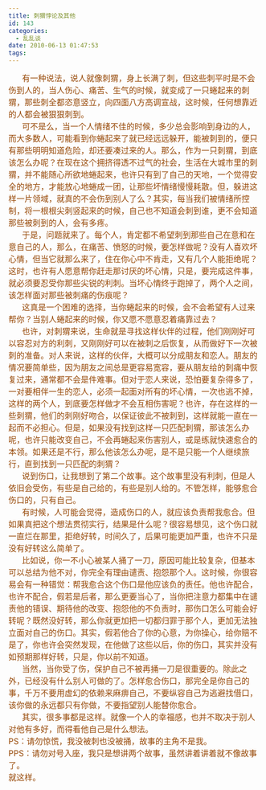 ```yaml
---
title: 刺猬悖论及其他
id: 143
categories:
  - 乱乱谈
date: 2010-06-13 01:47:53
tags:
---
```


<div id="msgcns!DA984E57EDE76A7C!1925" class="bvMsg"><div><font color="#974806" size="3">      有一种说法，说人就像刺猬，身上长满了刺，但这些刺平时是不会伤到人的，当人伤心、痛苦、生气的时候，就变成了一只蜷起来的刺猬，那些刺全都恣意竖立，向四面八方高调宣战，这时候，任何想靠近的人都会被狠狠刺到。</font></div>
<div><font color="#974806">
<font size="3"/></font></div>
<div><font color="#974806" size="3">      可不是么，当一个人情绪不佳的时候，多少总会影响到身边的人，而大多数人，可能看到你蜷起来了就已经远远躲开，能被刺到的，便只有那些明明知道危险，却还要凑过来的人。那么，作为一只刺猬，到底该怎么办呢？在现在这个拥挤得透不过气的社会，生活在大城市里的刺猬，并不能随心所欲地蜷起来，也许只有到了自己的天地，一个觉得安全的地方，才能放心地蜷成一团，让那些坏情绪慢慢耗散。但，躲进这样一片领域，就真的不会伤到别人了么？其实，每当我们被情绪所控制，将一根根尖刺竖起来的时候，自己也不知道会刺到谁，更不会知道那些被刺到的人，会有多疼。</font></div>
<div><font color="#974806">
<font size="3"/></font></div>
<div><font color="#974806" size="3">      于是，问题就来了。每个人，肯定都不希望刺到那些自己在意和在意自己的人，那么，在痛苦、愤怒的时候，要怎样做呢？没有人喜欢坏心情，但当它就那么来了，住在你心中不肯走，又有几个人能拒绝呢？这时，也许有人愿意帮你赶走那讨厌的坏心情，只是，要完成这件事，就必须要忍受你那些尖锐的利刺。当坏心情终于跑掉了，两个人之间，该怎样面对那些被刺痛的伤痕呢？</font></div>
<div><font color="#974806">
<font size="3"/></font></div>
<div><font color="#974806" size="3">      这真是一个困难的选择，当你蜷起来的时候，会不会希望有人过来帮你？当别人蜷起来的时候，你又愿不愿意忍着痛靠过去？</font></div>
<div><font color="#974806">
<font size="3"/></font></div>
<div><font color="#974806" size="3">      也许，对刺猬来说，生命就是寻找这样伙伴的过程，他们刚刚好可以容忍对方的利刺，又刚刚好可以在被刺之后恢复，从而做好下一次被刺的准备。对人来说，这样的伙伴，大概可以分成朋友和恋人。朋友的情况要简单些，因为朋友之间总是更容易宽容，要从朋友给的刺痛中恢复过来，通常都不会是件难事。但对于恋人来说，恐怕要复杂得多了，一对要相伴一生的恋人，必须一起面对所有的坏心情，一次也逃不掉，这样的两个人，到底要怎样做才不会互相伤害呢？也许，存在这样的一些刺猬，他们的刺刚好吻合，以保证彼此不被刺到，这样就能一直在一起而不必担心。但是，如果没有找到这样一只匹配刺猬，那该怎么办呢，也许只能改变自己，不会再蜷起来伤害别人，或是练就快速愈合的本领。如果还是不行，那么他该怎么办呢，是不是只能一个人继续旅行，直到找到一只匹配的刺猬？</font></div>
<div><font color="#974806">
<font size="3"/></font></div>
<div><font color="#974806">
<font size="3"/></font></div>
<div><font color="#974806" size="3">      说到伤口，让我想到了第二个故事。这个故事里没有利刺，但是人依旧会受伤，有些是自己给的，有些是别人给的。不管怎样，能够愈合伤口的，只有自己。</font></div>
<div><font color="#974806">
<font size="3"/></font></div>
<div><font color="#974806" size="3">      有时候，人可能会觉得，造成伤口的人，就应该负责帮我愈合。但如果真把这个想法贯彻实行，结果是什么呢？很容易想见，这个伤口就一直烂在那里，拒绝好转，时间久了，后果可能更加严重，也许不只是没有好转这么简单了。</font></div>
<div><font color="#974806">
<font size="3"/></font></div>
<div><font color="#974806" size="3">      比如说，你一不小心被某人捅了一刀，原因可能比较复杂，但基本可以总结为他不对，你完全有理由谴责、抱怨那个人。这时候，你很容易会有一种错觉：帮我愈合这个伤口是他应该负的责任。他也许配合，也许不配合，假若是后者，那么更要当心了，当你把注意力都集中在谴责他的错误、期待他的改变、抱怨他的不负责时，那伤口怎么可能会好转呢？既然没好转，那么你就更加把一切都归罪于那个人，更加无法独立面对自己的伤口。其实，假若他合了你的心意，为你操心，给你赔不是了，你也许会突然发现，在他做了这些以后，你的伤口，其实并没有如预期那样好转，只是，你以前不知道。</font></div>
<div><font color="#974806">
<font size="3"/></font></div>
<div><font color="#974806" size="3">      当然，当你受了伤，保护自己不被再捅一刀是很重要的。除此之外，已经没有什么别人可做的了。怎样愈合伤口，那完全是你自己的事，千万不要用虚幻的依赖来麻痹自己，不要纵容自己为逃避找借口，该你做的永远都只有你做，不要指望别人能替你愈合。</font></div>
<div><font color="#974806">
<font size="3"/></font></div>
<div><font color="#974806" size="3">      其实，很多事都是这样。就像一个人的幸福感，也并不取决于别人对他有多好，而得看他自己是什么想法。</font></div>
<div><font color="#974806">
<font size="3"/></font></div>
<div><font color="#974806">
<font size="3"/></font></div>
<div><font color="#974806" size="3">PS：请勿惊慌，我没被刺也没被捅，故事的主角不是我。</font></div>
<div><font color="#974806" size="3">PPS：请勿对号入座，我只是想讲两个故事，虽然讲着讲着就不像故事了。</font></div>
<div><font color="#974806" size="3">就这样。</font></div></div>